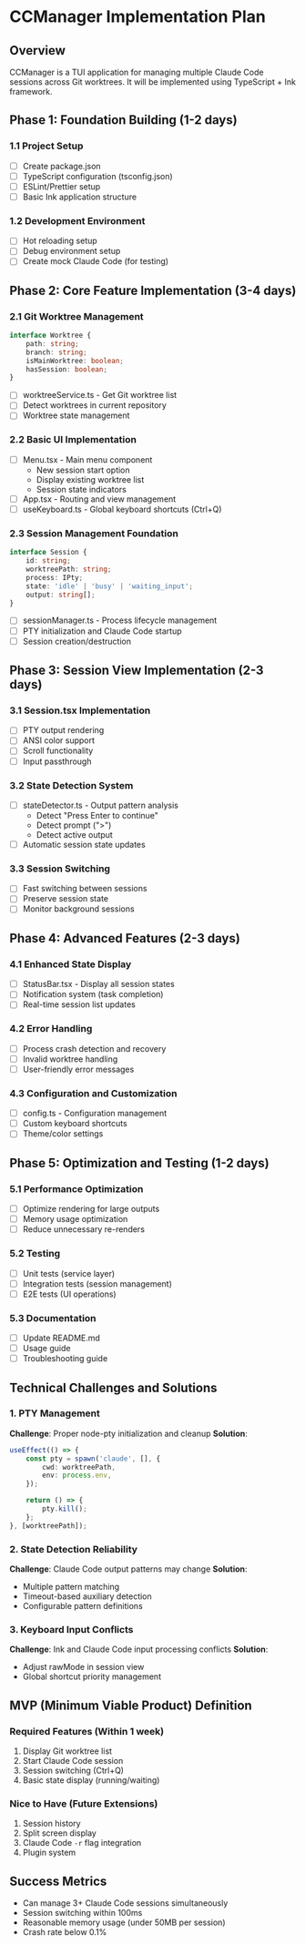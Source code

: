 # CCManager Implementation Plan

## Overview

CCManager is a TUI application for managing multiple Claude Code sessions across Git worktrees. It will be implemented using TypeScript + Ink framework.

## Phase 1: Foundation Building (1-2 days)

### 1.1 Project Setup

- [ ] Create package.json
- [ ] TypeScript configuration (tsconfig.json)
- [ ] ESLint/Prettier setup
- [ ] Basic Ink application structure

### 1.2 Development Environment

- [ ] Hot reloading setup
- [ ] Debug environment setup
- [ ] Create mock Claude Code (for testing)

## Phase 2: Core Feature Implementation (3-4 days)

### 2.1 Git Worktree Management

```typescript
interface Worktree {
	path: string;
	branch: string;
	isMainWorktree: boolean;
	hasSession: boolean;
}
```

- [ ] worktreeService.ts - Get Git worktree list
- [ ] Detect worktrees in current repository
- [ ] Worktree state management

### 2.2 Basic UI Implementation

- [ ] Menu.tsx - Main menu component
  - New session start option
  - Display existing worktree list
  - Session state indicators
- [ ] App.tsx - Routing and view management
- [ ] useKeyboard.ts - Global keyboard shortcuts (Ctrl+Q)

### 2.3 Session Management Foundation

```typescript
interface Session {
	id: string;
	worktreePath: string;
	process: IPty;
	state: 'idle' | 'busy' | 'waiting_input';
	output: string[];
}
```

- [ ] sessionManager.ts - Process lifecycle management
- [ ] PTY initialization and Claude Code startup
- [ ] Session creation/destruction

## Phase 3: Session View Implementation (2-3 days)

### 3.1 Session.tsx Implementation

- [ ] PTY output rendering
- [ ] ANSI color support
- [ ] Scroll functionality
- [ ] Input passthrough

### 3.2 State Detection System

- [ ] stateDetector.ts - Output pattern analysis
  - Detect "Press Enter to continue"
  - Detect prompt (">")
  - Detect active output
- [ ] Automatic session state updates

### 3.3 Session Switching

- [ ] Fast switching between sessions
- [ ] Preserve session state
- [ ] Monitor background sessions

## Phase 4: Advanced Features (2-3 days)

### 4.1 Enhanced State Display

- [ ] StatusBar.tsx - Display all session states
- [ ] Notification system (task completion)
- [ ] Real-time session list updates

### 4.2 Error Handling

- [ ] Process crash detection and recovery
- [ ] Invalid worktree handling
- [ ] User-friendly error messages

### 4.3 Configuration and Customization

- [ ] config.ts - Configuration management
- [ ] Custom keyboard shortcuts
- [ ] Theme/color settings

## Phase 5: Optimization and Testing (1-2 days)

### 5.1 Performance Optimization

- [ ] Optimize rendering for large outputs
- [ ] Memory usage optimization
- [ ] Reduce unnecessary re-renders

### 5.2 Testing

- [ ] Unit tests (service layer)
- [ ] Integration tests (session management)
- [ ] E2E tests (UI operations)

### 5.3 Documentation

- [ ] Update README.md
- [ ] Usage guide
- [ ] Troubleshooting guide

## Technical Challenges and Solutions

### 1. PTY Management

**Challenge**: Proper node-pty initialization and cleanup
**Solution**:

```typescript
useEffect(() => {
	const pty = spawn('claude', [], {
		cwd: worktreePath,
		env: process.env,
	});

	return () => {
		pty.kill();
	};
}, [worktreePath]);
```

### 2. State Detection Reliability

**Challenge**: Claude Code output patterns may change
**Solution**:

- Multiple pattern matching
- Timeout-based auxiliary detection
- Configurable pattern definitions

### 3. Keyboard Input Conflicts

**Challenge**: Ink and Claude Code input processing conflicts
**Solution**:

- Adjust rawMode in session view
- Global shortcut priority management

## MVP (Minimum Viable Product) Definition

### Required Features (Within 1 week)

1. Display Git worktree list
2. Start Claude Code session
3. Session switching (Ctrl+Q)
4. Basic state display (running/waiting)

### Nice to Have (Future Extensions)

1. Session history
2. Split screen display
3. Claude Code `-r` flag integration
4. Plugin system

## Success Metrics

- Can manage 3+ Claude Code sessions simultaneously
- Session switching within 100ms
- Reasonable memory usage (under 50MB per session)
- Crash rate below 0.1%
